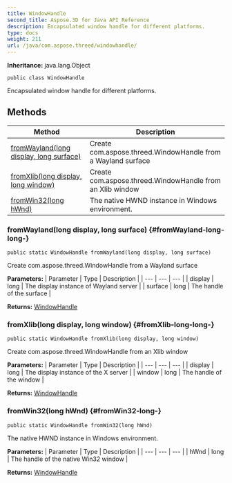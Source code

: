 ```yaml
---
title: WindowHandle
second_title: Aspose.3D for Java API Reference
description: Encapsulated window handle for different platforms.
type: docs
weight: 211
url: /java/com.aspose.threed/windowhandle/
---
```


**Inheritance:**
java.lang.Object
```
public class WindowHandle
```

Encapsulated window handle for different platforms.
## Methods

| Method | Description |
| --- | --- |
| [fromWayland(long display, long surface)](#fromWayland-long-long-) | Create com.aspose.threed.WindowHandle from a Wayland surface |
| [fromXlib(long display, long window)](#fromXlib-long-long-) | Create com.aspose.threed.WindowHandle from an Xlib window |
| [fromWin32(long hWnd)](#fromWin32-long-) | The native HWND instance in Windows environment. |
### fromWayland(long display, long surface) {#fromWayland-long-long-}
```
public static WindowHandle fromWayland(long display, long surface)
```


Create com.aspose.threed.WindowHandle from a Wayland surface

**Parameters:**
| Parameter | Type | Description |
| --- | --- | --- |
| display | long | The display instance of Wayland server |
| surface | long | The handle of the surface |

**Returns:**
[WindowHandle](../../com.aspose.threed/windowhandle)
### fromXlib(long display, long window) {#fromXlib-long-long-}
```
public static WindowHandle fromXlib(long display, long window)
```


Create com.aspose.threed.WindowHandle from an Xlib window

**Parameters:**
| Parameter | Type | Description |
| --- | --- | --- |
| display | long | The display instance of the X server |
| window | long | The handle of the window |

**Returns:**
[WindowHandle](../../com.aspose.threed/windowhandle)
### fromWin32(long hWnd) {#fromWin32-long-}
```
public static WindowHandle fromWin32(long hWnd)
```


The native HWND instance in Windows environment.

**Parameters:**
| Parameter | Type | Description |
| --- | --- | --- |
| hWnd | long | The handle of the native Win32 window |

**Returns:**
[WindowHandle](../../com.aspose.threed/windowhandle)
